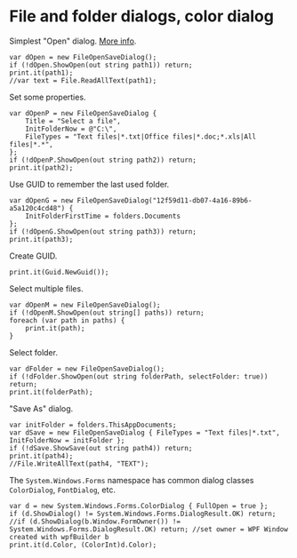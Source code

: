 # File and folder dialogs, color dialog

Simplest "Open" dialog. [More info](/api/Au.More.FileOpenSaveDialog.html).

```
var dOpen = new FileOpenSaveDialog();
if (!dOpen.ShowOpen(out string path1)) return;
print.it(path1);
//var text = File.ReadAllText(path1);
```

Set some properties.

```
var dOpenP = new FileOpenSaveDialog {
	Title = "Select a file",
	InitFolderNow = @"C:\",
	FileTypes = "Text files|*.txt|Office files|*.doc;*.xls|All files|*.*",
};
if (!dOpenP.ShowOpen(out string path2)) return;
print.it(path2);
```

Use GUID to remember the last used folder.

```
var dOpenG = new FileOpenSaveDialog("12f59d11-db07-4a16-89b6-a5a120c4cd48") {
	InitFolderFirstTime = folders.Documents
};
if (!dOpenG.ShowOpen(out string path3)) return;
print.it(path3);
```

Create GUID.

```
print.it(Guid.NewGuid());
```

Select multiple files.

```
var dOpenM = new FileOpenSaveDialog();
if (!dOpenM.ShowOpen(out string[] paths)) return;
foreach (var path in paths) {
	print.it(path);
}
```

Select folder.

```
var dFolder = new FileOpenSaveDialog();
if (!dFolder.ShowOpen(out string folderPath, selectFolder: true)) return;
print.it(folderPath);
```

"Save As" dialog.

```
var initFolder = folders.ThisAppDocuments;
var dSave = new FileOpenSaveDialog { FileTypes = "Text files|*.txt", InitFolderNow = initFolder };
if (!dSave.ShowSave(out string path4)) return;
print.it(path4);
//File.WriteAllText(path4, "TEXT");
```

The `System.Windows.Forms` namespace has common dialog classes `ColorDialog`, `FontDialog`, etc.

```
var d = new System.Windows.Forms.ColorDialog { FullOpen = true };
if (d.ShowDialog() != System.Windows.Forms.DialogResult.OK) return;
//if (d.ShowDialog(b.Window.FormOwner()) != System.Windows.Forms.DialogResult.OK) return; //set owner = WPF Window created with wpfBuilder b
print.it(d.Color, (ColorInt)d.Color);
```